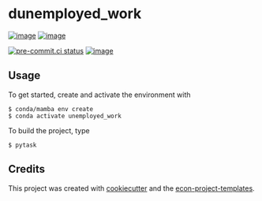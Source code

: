 # dunemployed_work

[![image](https://img.shields.io/github/actions/workflow/status/NicolasRoever/unemployed_work/main.yml?branch=main)](https://github.com/NicolasRoever/unemployed_work/actions?query=branch%3Amain)
[![image](https://codecov.io/gh/NicolasRoever/unemployed_work/branch/main/graph/badge.svg)](https://codecov.io/gh/NicolasRoever/unemployed_work)

[![pre-commit.ci status](https://results.pre-commit.ci/badge/github/NicolasRoever/unemployed_work/main.svg)](https://results.pre-commit.ci/latest/github/NicolasRoever/unemployed_work/main)
[![image](https://img.shields.io/badge/code%20style-black-000000.svg)](https://github.com/psf/black)

## Usage

To get started, create and activate the environment with

```console
$ conda/mamba env create
$ conda activate unemployed_work
```

To build the project, type

```console
$ pytask
```

## Credits

This project was created with [cookiecutter](https://github.com/audreyr/cookiecutter)
and the
[econ-project-templates](https://github.com/OpenSourceEconomics/econ-project-templates).
